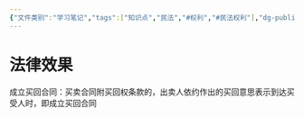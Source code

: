 ```yaml
---
{"文件类别":"学习笔记","tags":["知识点","民法","#权利","#民法权利"],"dg-publish":true,"permalink":"/学习笔记studyup/民法总论/买回权/","dgPassFrontmatter":true,"created":"2024-07-06T15:50:33.525+08:00","updated":"2024-11-01T14:31:56.739+08:00"}
---
```


# 法律效果
成立买回合同：买卖合同附买回权条款的，出卖人依约作出的买回意思表示到达买受人时，即成立买回合同